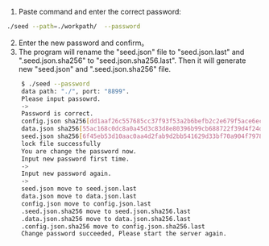 1. Paste command and enter the correct password:

```bash
./seed --path=./workpath/  --password
```

2. Enter the new password and confirm。
3. The program will rename the "seed.json" file to "seed.json.last" and ".seed.json.sha256" to "seed.json.sha256.last". Then it will generate new "seed.json" and ".seed.json.sha256" file.

```bash
	$ ./seed --password
	data path: "./", port: "8899".
	Please input passowrd.
	->
	Password is correct.
	config.json sha256[dd1aaf26c557685cc37f93f53a2b6befb2c2e679f5ace6ec7a26d12086f358be] pass check
	data.json sha256[55ac168c0dc8a0a45d3c83d8e80396b99cb688722f39d4f24d96b5ef6729754f] pass check
	seed.json sha256[6f45eb53d10aac0aa4d2fab9d2bb541629d33bf70a904f7978096e18d5d36404] pass check
	lock file successfully
	You are change the password now.
	Input new password first time.
	->
	Input new password again.
	->
	seed.json move to seed.json.last
	data.json move to data.json.last
	config.json move to config.json.last
	.seed.json.sha256 move to seed.json.sha256.last
	.data.json.sha256 move to data.json.sha256.last
	.config.json.sha256 move to config.json.sha256.last
	Change password succeeded, Please start the server again.
```